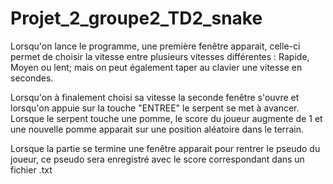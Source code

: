 # Projet_2_groupe2_TD2_snake
Lorsqu'on lance le programme, une première fenêtre apparait, 
celle-ci permet de choisir la vitesse entre plusieurs vitesses différentes :
Rapide, Moyen ou lent; mais on peut également taper au clavier une vitesse en secondes.

Lorsqu'on à finalement choisi sa vitesse la seconde fenêtre s'ouvre et lorsqu'on appuie sur la touche "ENTREE" le serpent se met à avancer.
Lorsque le serpent touche une pomme, le score du joueur augmente de 1 et une nouvelle pomme apparait sur une position aléatoire dans le terrain.

Lorsque la partie se termine une fenêtre apparait pour rentrer le pseudo du joueur, ce pseudo sera enregistré avec le score correspondant dans un fichier .txt